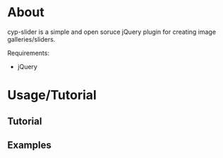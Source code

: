 # About
cyp-slider is a simple and open soruce jQuery plugin for creating image galleries/sliders.


Requirements:
 - jQuery


 # Usage/Tutorial
## Tutorial

## Examples

